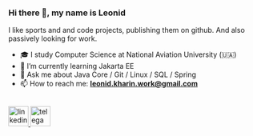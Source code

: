 
### Hi there 👋, my name is Leonid

I like sports and and code projects, publishing them on github. And also passively looking for work.
<br />

- 🎓 I study Computer Science at National Aviation University (🇺🇦)
- 🌱 I’m currently learning Jakarta EE
- 💬 Ask me about Java Core / Git / Linux / SQL / Spring 
- 📫 How to reach me: **leonid.kharin.work@gmail.com**
<br/>

<a href="https://www.linkedin.com/in/leonid-kharin-562a5522a" rel="noreferrer"> 
    <img src="https://cdn.jsdelivr.net/npm/simple-icons@3.0.1/icons/linkedin.svg" alt="linkedin" width="40" height="40"/> 
</a>



<a href="https://t.me/leonid_6" rel="noreferrer"> 
    <img src="https://upload.wikimedia.org/wikipedia/commons/8/82/Telegram_logo.svg" alt="telega" width="40" height="40"/> 
</a>

  
